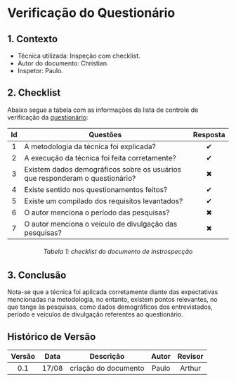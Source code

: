 # Verificação do Questionário

## **1. Contexto**

- Técnica utilizada: Inspeção com checklist.
- Autor do documento: Christian.
- Inspetor: Paulo.

## **2. Checklist**

Abaixo segue a tabela com as informações da lista de controle de verificação da [questionário](../../elicitação/introspeccao.md):

<center>

| Id  | Questões                                                                     | Resposta |
|:---:|------------------------------------------------------------------------------|:--------:|
|  1  | A metodologia da técnica foi explicada?                                      |    ✔     |
|  2  | A execução da técnica foi feita corretamente?                                |    ✔     |
|  3  | Existem dados demográficos sobre os usuários que responderam o questionário? |    ✖     |
|  4  | Existe sentido nos questionamentos feitos?                                   |    ✔     |
|  5  | Existe um compilado dos requisitos levantados?                               |    ✔     |
|  6  | O autor menciona o período das pesquisas?                                    |    ✖     |
|  7  | O autor menciona o veículo de divulgação das pesquisas?                      |    ✖     |


<h6 align = "center">Tabela 1: checklist do documento de instrospecção</h6>

</center>

## **3. Conclusão**

Nota-se que a técnica foi aplicada corretamente diante das expectativas mencionadas na metodologia, no entanto, existem 
pontos relevantes, no que tange às pesquisas, como dados demográficos dos entrevistados, período e veículos  de divulgação
referentes ao questionário.

## Histórico de Versão

| Versão | Data  |      Descrição       | Autor | Revisor |
|:------:|:-----:|:--------------------:|:-----:|:-------:|
|  0.1   | 17/08 | criação do documento | Paulo | Arthur  |